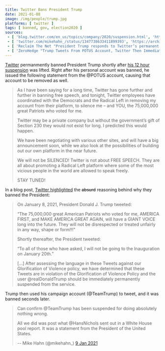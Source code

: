 ```yaml
---
title: Twitter Bans President Trump
date: 2021-01-08
image: /img/people/trump.jpg
platforms: [ twitter ]
tags: [ banned, gov, election2020 ]
sources:
 - [ 'blog.twitter.com/en_us/topics/company/2020/suspension.html', 'https://archive.is/e8WIO' ]
 - [ 'twitter.com/mikehahn_/status/1347738633411899393', 'https://archive.is/jjFY3' ]
 - [ 'Reclaim The Net "President Trump responds to Twitter’s permanent suspension of his account" by Tom Parker (8 Jan 2021)', 'https://reclaimthenet.org/president-trump-twitter-censorship-response/' ]
 - [ 'ZeroHedge "Trump Tweets From POTUS Account, Twitter Then Immediately Deletes It" by Tyler Durden (8 Jan 2021)', 'https://archive.is/4O79S' ]
---
```


[Twitter](/twitter/) permanmently banned President Trump shortly after [his 12
hour suspension](/events/twitter-facebook-suspend-trump/) was lifted. Right
after his personal account was banned, he issued the following statement from
the @POTUS account, causing that account to be removed as well.

> As I have been saying for a long time, Twitter has gone further and further
> in banning free speech, and tonight, Twitter employees have coordinated with
> the Democrats and the Radical Left in removing my account from their
> platform, to silence me – and YOU, the 75,000,000 great Patriots who voted
> for me.
>
> Twitter may be a private company but without the government’s gift of Section
> 230 they would not exist for long. I predicted this would happen.
>
> We have been negotiating with various other sites, and will have a big
> announcement soon, while we also look at the possibilities of building out
> our own platform in the near future.
>
> We will not be SILENCED! Twitter is not about FREE SPEECH. They are all about
> promoting a Radical Left platform where some of the most vicious people in
> the world are allowed to speak freely.
>
> STAY TUNED!

In a blog post, [Twitter
highlighted](https://archive.is/e8WIO#selection-665.0-689.194) the ~~absurd~~
reasoning behind why they banned the President:

> On January 8, 2021, President Donald J. Trump tweeted:
>
> “The 75,000,000 great American Patriots who voted for me, AMERICA FIRST, and
> MAKE AMERICA GREAT AGAIN, will have a GIANT VOICE long into the future. They
> will not be disrespected or treated unfairly in any way, shape or form!!!”
>
> Shortly thereafter, the President tweeted:
>
> “To all of those who have asked, I will not be going to the Inauguration on
> January 20th.”
>
> [...] After assessing the language in these Tweets against our Glorification of
> Violence policy, we have determined that these Tweets are in violation of the
> Glorification of Violence Policy and the user @realDonaldTrump should be
> immediately permanently suspended from the service. 

Trump then used his campaign account (@TeamTrump) to tweet, and it was banned
seconds later.

> Can confirm @TeamTrump has been suspended for doing absolutely nothing wrong.
>
> All we did was post what @HansNichols sent out in a White House pool report.
> It was a statement from the President of the United States.
>
> -- Mike Hahn (@mikehahn_) [9 Jan 2021](https://archive.is/jjFY3)
